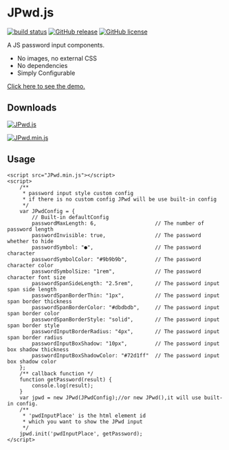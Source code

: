 # JPwd.js

 [![build status][travis-image]][travis-url] [![GitHub release][release-image]][release-url] [![GitHub license][license-image]][license-url]

A JS password input components.

* No images, no external CSS
* No dependencies
* Simply Configurable

[Click here to see the demo.](https://peiyucn.github.io/JPwd/src/sample.html)

## Downloads
[![JPwd.js][download-image]][download-url]

[![JPwd.min.js][download-min-image]][download-min-url]

## Usage

    <script src="JPwd.min.js"></script>
    <script>
        /**
         * password input style custom config
         * if there is no custom config JPwd will be use built-in config
         */
        var JPwdConfig = {
            // Built-in defaultConfig
            passwordMaxLength: 6,                   // The number of password length
            passwordInvisible: true,                // The password whether to hide
            passwordSymbol: "●",                    // The password character
            passwordSymbolColor: "#9b9b9b",         // The password character color
            passwordSymbolSize: "1rem",             // The password character font size
            passwordSpanSideLength: "2.5rem",       // The password input span side length
            passwordSpanBorderThin: "1px",          // The password input span border thickness
            passwordSpanBorderColor: "#dbdbdb",     // The password input span border color
            passwordSpanBorderStyle: "solid",       // The password input span border style
            passwordInputBorderRadius: "4px",       // The password input span border radius
            passwordInputBoxShadow: "10px",         // The password input box shadow thickness
            passwordInputBoxShadowColor: "#72d1ff"  // The password input box shadow color
        };
        /** callback function */
        function getPassword(result) {
            console.log(result);
        }
        var jpwd = new JPwd(JPwdConfig);//or new JPwd(),it will use built-in config.
        /**
         * 'pwdInputPlace' is the html element id
         * which you want to show the JPwd input
         */
        jpwd.init('pwdInputPlace', getPassword);
    </script>

[travis-image]: https://travis-ci.org/peiyucn/JPwd.svg?branch=master
[travis-url]: https://travis-ci.org/peiyucn/JPwd
[release-image]: https://img.shields.io/github/release/peiyucn/JPwd.svg
[release-url]: https://github.com/peiyucn/JPwd/releases/
[license-image]: https://img.shields.io/badge/license-MIT-blue.svg
[license-url]: https://raw.githubusercontent.com/peiyucn/JPwd/master/LICENSE
[download-image]: https://img.shields.io/badge/Code-JPwd.js-brightgreen.svg
[download-url]: https://peiyucn.github.io/JPwd/src/JPwd.js
[download-min-image]: https://img.shields.io/badge/Code-JPwd.min.js-brightgreen.svg
[download-min-url]: https://peiyucn.github.io/JPwd/src/JPwd.min.js